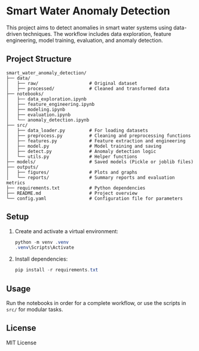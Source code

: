 # Smart Water Anomaly Detection

This project aims to detect anomalies in smart water systems using data-driven techniques. The workflow includes data exploration, feature engineering, model training, evaluation, and anomaly detection.

## Project Structure

```
smart_water_anomaly_detection/
├── data/
│   ├── raw/                   # Original dataset
│   ├── processed/             # Cleaned and transformed data
├── notebooks/
│   ├── data_exploration.ipynb
│   ├── feature_engineering.ipynb
│   ├── modeling.ipynb
│   ├── evaluation.ipynb
│   └── anomaly_detection.ipynb
├── src/
│   ├── data_loader.py         # For loading datasets
│   ├── preprocess.py          # Cleaning and preprocessing functions
│   ├── features.py            # Feature extraction and engineering
│   ├── model.py               # Model training and saving
│   ├── detect.py              # Anomaly detection logic
│   └── utils.py               # Helper functions
├── models/                    # Saved models (Pickle or joblib files)
├── outputs/
│   ├── figures/               # Plots and graphs
│   └── reports/               # Summary reports and evaluation metrics
├── requirements.txt           # Python dependencies
├── README.md                  # Project overview
└── config.yaml                # Configuration file for parameters
```

## Setup

1. Create and activate a virtual environment:
   ```powershell
   python -m venv .venv
   .venv\Scripts\Activate
   ```
2. Install dependencies:
   ```powershell
   pip install -r requirements.txt
   ```

## Usage

Run the notebooks in order for a complete workflow, or use the scripts in `src/` for modular tasks.

## License

MIT License
